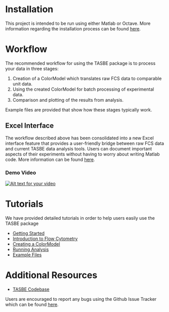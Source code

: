 # Installation

 This project is intended to be run using either Matlab or Octave. More information regarding the installation process can be found [here](docs/installation.md).
 
# Workflow

 The recommended workflow for using the TASBE package is to process your data in three stages: 
 
   1. Creation of a ColorModel which translates raw FCS data to comparable unit data. <br /> 
   2. Using the created ColorModel for batch processing of experimental data. <br /> 
   3. Comparison and plotting of the results from analysis.  
 
Example files are provided that show how these stages typically work.

## Excel Interface
The workflow described above has been consolidated into a new Excel interface feature that provides a user-friendly bridge between raw FCS data and current TASBE data analysis tools. Users can document important aspects of their experiments without having to worry about writing Matlab code. More information can be found [here](docs/Excel_README.md).   

### Demo Video 
[![Alt text for your video](https://img.youtube.com/vi/EMQJlTAzuDU/0.jpg)](https://www.youtube.com/watch?v=EMQJlTAzuDU)
   
# Tutorials

  We have provided detailed tutorials in order to help users easily use the TASBE package 
   
  * [Getting Started](docs/installation.md)
  * <a href="https://github.com/TASBE/TASBE/tree/master/docs/FlowCytometryDocumentation"> Introduction to Flow Cytometry </a> 
  * [Creating a ColorModel](docs/color_model.md)
  * [Running Analysis](docs/analysis.md) 
  * <a href="https://github.com/TASBE/TASBE/tree/master/docs/Example%20Files"> Example Files </a>

# Additional Resources
* [TASBE Codebase](https://github.com/TASBE)

Users are encouraged to report any bugs using the Github Issue Tracker which can be found <a href="https://github.com/TASBE/TASBEFlowAnalytics/issues">here</a>.